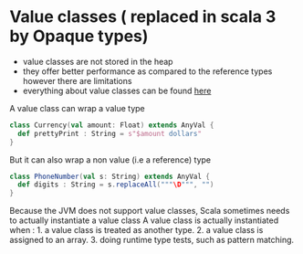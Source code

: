 # Value classes ( replaced in scala 3 by Opaque types)

 * value classes are not stored in the heap
 * they offer better performance as compared to the reference types however there are limitations
 * everything about value classes can be found [here](https://docs.scala-lang.org/overviews/core/value-classes.html)

A value class can wrap a value type

```scala 
class Currency(val amount: Float) extends AnyVal {
  def prettyPrint : String = s"$amount dollars"
}
```
But it can also wrap a non value (i.e a reference) type

```scala
class PhoneNumber(val s: String) extends AnyVal {
  def digits : String = s.replaceAll("""\D""", "")
}
```

Because the JVM does not support value classes, Scala sometimes needs to actually instantiate a value class
A value class is actually instantiated when :
    1. a value class is treated as another type.
    2. a value class is assigned to an array.
    3. doing runtime type tests, such as pattern matching.